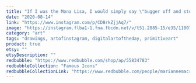 ```yaml
---
title: "If I was the Mona Lisa, I would simply say \"bugger off and stop staring at me!\""
date: "2020-08-14"
link: "https://www.instagram.com/p/CD8rkZjjAq7/"
image: "https://instagram.flba1-1.fna.fbcdn.net/v/t51.2885-15/e35/118070062_169081234710844_204346681565932018_n.jpg?_nc_ht=instagram.flba1-1.fna.fbcdn.net&_nc_cat=104&_nc_ohc=yVRc4cu5o7oAX_10-lq&_nc_tp=18&oh=d6c41a1a14f17612297fdf886516d04f&oe=5F975919"
category: "art"
tags: "drawings, artofinstagram, digitalartoftheday, primitiveart"
product: true
etsy: ""
etsyDescription: ""
redbubble: "https://www.redbubble.com/shop/ap/55834783"
redbubbleCollection: "Famous Icons"
redbubbleCollectionLink: "https://www.redbubble.com/people/mariannemacrae/shop?artistUserName=mariannemacrae&asc=u&collections=1652068&iaCode=all-departments&sortOrder=relevant"
---
```

